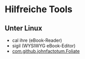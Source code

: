 Hilfreiche Tools
================

Unter Linux
-----------

- cal ihre (eBook-Reader)
- sigil (WYSIWYG eBook-Editor)
- [com.github.johnfactotum.Foliate](https://github.com/johnfactotum/foliate)

